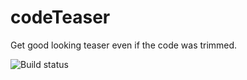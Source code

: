 # codeTeaser
Get good looking teaser even if the code was trimmed.

![Build status](https://img.shields.io/circleci/project/trzczy/codeTeaser.svg?style=flat-square)